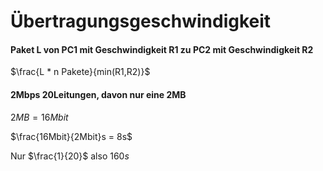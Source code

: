 # Übertragungsgeschwindigkeit

#### Paket L von PC1 mit Geschwindigkeit R1 zu PC2 mit Geschwindigkeit R2

$\frac{L * n Pakete}{min(R1,R2)}$

#### 2Mbps 20Leitungen, davon nur eine 2MB

$2MB = 16Mbit$

$\frac{16Mbit}{2Mbit}s = 8s$

Nur $\frac{1}{20}$ also $160s$
